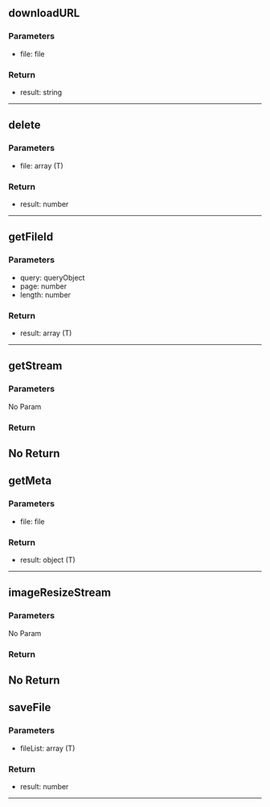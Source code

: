 ## downloadURL
### Parameters
- file: file

### Return
- result: string

--------------------------------------------
## delete
### Parameters
- file: array (T)

### Return
- result: number

--------------------------------------------
## getFileId
### Parameters
- query: queryObject
- page: number
- length: number

### Return
- result: array (T)

--------------------------------------------
## getStream
### Parameters
No Param
### Return
No Return
--------------------------------------------
## getMeta
### Parameters
- file: file

### Return
- result: object (T)

--------------------------------------------
## imageResizeStream
### Parameters
No Param
### Return
No Return
--------------------------------------------
## saveFile
### Parameters
- fileList: array (T)

### Return
- result: number

--------------------------------------------
